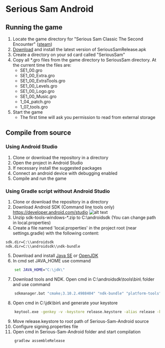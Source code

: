 # Serious Sam Android
## Running the game
1. Locate the game directory for "Serious Sam Classic The Second Encounter" ([steam](https://store.steampowered.com/app/41060/Serious_Sam_Classic_The_Second_Encounter/))
1. [Download](https://github.com/aarcangeli/Serious-Sam-Android/releases/latest) and install the latest version of SeriousSamRelease.apk
1. Create a directory on your sd card called "SeriousSam"
1. Copy all *.gro files from the game directory to SeriousSam directory.
   At the current time the files are:
   * SE1_00.gro
   * SE1_00_Extra.gro
   * SE1_00_ExtraTools.gro
   * SE1_00_Levels.gro
   * SE1_00_Logo.gro
   * SE1_00_Music.gro
   * 1_04_patch.gro
   * 1_07_tools.gro
1. Start the game
   * The first time will ask you permission to read from external storage

## Compile from source

### Using Android Studio
1. Clone or download the repository in a directory
1. Open the project in Android Studio
1. If necessary install the suggested packages
1. Connect an android device with debugging enabled
1. Compile and run the game

### Using Gradle script without Android Studio
1. Clone or download the repository in a directory
2. Download Android SDK (Command line tools only) https://developer.android.com/studio
![alt text](https://image.prntscr.com/image/ztZ-0HbhRCSRhNwNScoJ-A.png)
3. Unzip sdk-tools-windows-*.zip to C:\androidsdk (You can change path in local.properties)
3. Create a file named 'local.properties' in the project root (near settings.gradle) with the following content:
```
sdk.dir=C:\\androidsdk
ndk.dir=C:\\androidsdk\\ndk-bundle
```
5. Download and install [Java SE](https://www.oracle.com/technetwork/java/javase/downloads/jdk8-downloads-2133151.html)
   or [OpenJDK](https://github.com/Skyrimus/openjdk-1.8.0-win/tree/master)
6. In cmd set JAVA_HOME use command
```cmd
    set JAVA_HOME="C:\jdk\"
```
7. Download tools and NDK. Open cmd in C:\androidsdk\tools\bin\ folder and use command
```cmd
    sdkmanager.bat "cmake;3.10.2.4988404" "ndk-bundle" "platform-tools" "build-tools;29.0.0" "platforms;android-28" "platforms;android-27" "platforms;android-26" "platforms;android-25" "platforms;android-24" "platforms;android-23" "platforms;android-22" "platforms;android-21" "platforms;android-20" "platforms;android-19"
```
8. Open cmd in C:\jdk\bin\ and generate your keystore
```cmd
    keytool.exe -genkey -v -keystore release.keystore -alias release -keyalg RSA -keysize 2048 -validity 10000
```
9. Move release.keystore to root path of Serious-Sam-Android source
10. Configure signing.properties file
11. Open cmd in Serious-Sam-Android folder and start compilation
```cmd
    gradlew assembleRelease
```
